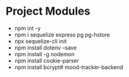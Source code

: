 # Project Modules
- npm int -y
- npm i sequelize express pg pg-hstore
- npx sequelize-cli init
- npm install dotenv –save
- npm install -g nodemon
- npm install cookie-parser
- npm install bcrypt# mood-tracker-backend
